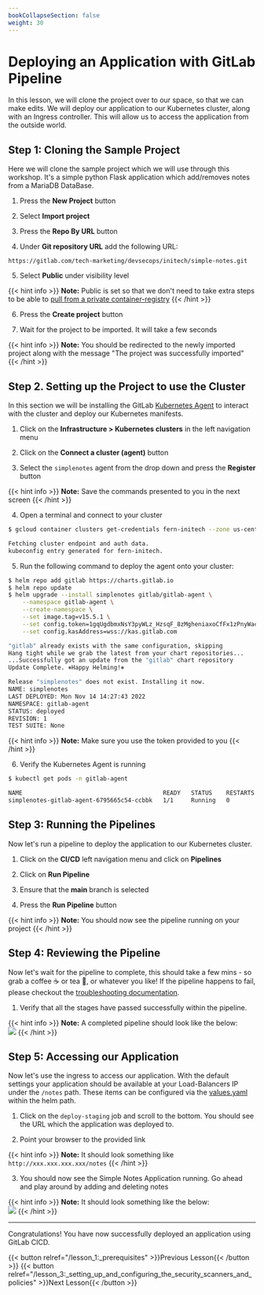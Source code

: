 ```yaml
---
bookCollapseSection: false
weight: 30
---
```


# Deploying an Application with GitLab Pipeline

In this lesson, we will clone the project over to our space, so that we can make
edits. We will deploy our application to our Kubernetes cluster, along with
an Ingress controller. This will allow us to access the application from the outside world.

## Step 1: Cloning the Sample Project

Here we will clone the sample project which we will use through this workshop. It's a simple python Flask application which add/removes notes from a MariaDB DataBase.

1. Press the **New Project** button

2. Select **Import project**

3. Press the **Repo By URL** button

4. Under **Git repository URL** add the following URL:

```text
https://gitlab.com/tech-marketing/devsecops/initech/simple-notes.git
```

5. Select **Public** under visibility level

{{< hint info >}}
**Note:** Public is set so that we don't need to take extra steps to be able to [pull
from a private container-registry](https://chris-vermeulen.com/using-gitlab-registry-with-kubernetes/)
{{< /hint >}}

6. Press the **Create project** button

7. Wait for the project to be imported. It will take a few seconds

{{< hint info >}}
**Note:** You should be redirected to the newly imported project along with
the message "The project was successfully imported"
{{< /hint >}}

## Step 2. Setting up the Project to use the Cluster

In this section we will be installing the GitLab [Kubernetes Agent](https://docs.gitlab.com/ee/user/clusters/agent/) to interact with the cluster and deploy our Kubernetes manifests.

1. Click on the **Infrastructure > Kubernetes clusters** in the left navigation menu

2. Click on the **Connect a cluster (agent)** button

3. Select the `simplenotes` agent from the drop down and press the **Register** button

{{< hint info >}}
**Note:** Save the commands presented to you in the next screen
{{< /hint >}}

4. Open a terminal and connect to your cluster

```bash
$ gcloud container clusters get-credentials fern-initech --zone us-central1-c --project fdiaz-02874dfa

Fetching cluster endpoint and auth data.
kubeconfig entry generated for fern-initech.
```

5. Run the following command to deploy the agent onto your cluster:

```bash
$ helm repo add gitlab https://charts.gitlab.io
$ helm repo update
$ helm upgrade --install simplenotes gitlab/gitlab-agent \
    --namespace gitlab-agent \
    --create-namespace \
    --set image.tag=v15.5.1 \
    --set config.token=1gqUgdbmxNsY3pyWLz_HzsqF_8zMgheniaxoCfFx1zPnyWacUQ \
    --set config.kasAddress=wss://kas.gitlab.com

"gitlab" already exists with the same configuration, skipping
Hang tight while we grab the latest from your chart repositories...
...Successfully got an update from the "gitlab" chart repository
Update Complete. ⎈Happy Helming!⎈

Release "simplenotes" does not exist. Installing it now.
NAME: simplenotes
LAST DEPLOYED: Mon Nov 14 14:27:43 2022
NAMESPACE: gitlab-agent
STATUS: deployed
REVISION: 1
TEST SUITE: None
```

{{< hint info >}}
**Note:** Make sure you use the token provided to you
{{< /hint >}}

6. Verify the Kubernetes Agent is running

```bash
$ kubectl get pods -n gitlab-agent

NAME                                        READY   STATUS    RESTARTS   AGE
simplenotes-gitlab-agent-6795665c54-ccbbk   1/1     Running   0          54s
```

## Step 3: Running the Pipelines

Now let's run a pipeline to deploy the application to our Kubernetes cluster.

1. Click on the **CI/CD** left navigation menu and click on **Pipelines**

2. Click on **Run Pipeline**

3. Ensure that the **main** branch is selected

4. Press the **Run Pipeline** button  

{{< hint info >}}
**Note:** You should now see the pipeline running on your project
{{< /hint >}}

## Step 4: Reviewing the Pipeline

Now let's wait for the pipeline to complete, this should take a few mins - so grab a coffee ☕️ or tea 🍵, or whatever you like! If the pipeline happens to fail, please checkout the [troubleshooting documentation](../../documentation/troubleshooting).

1. Verify that all the stages have passed successfully within the pipeline.

{{< hint info >}}
**Note:** A completed pipeline should look like the below:  
![](/devsecops/initech/simple-notes/images/completed_pipeline.png)
{{< /hint >}}

## Step 5: Accessing our Application

Now let's use the ingress to access our application. With the default settings
your application should be available at your Load-Balancers IP under the `/notes` path. These items can be configured via the [values.yaml](https://gitlab.com/tech-marketing/devsecops/initech/simple-notes/-/blob/main/helm/values.yaml) within the helm path.

1. Click on the `deploy-staging` job and scroll to the bottom. You should see the URL which the application was deployed to.

2. Point your browser to the provided link

{{< hint info >}}
**Note:** It should look something like `http://xxx.xxx.xxx.xxx/notes`
{{< /hint >}}

3. You should now see the Simple Notes Application running. Go ahead and play around by adding and deleting notes  

{{< hint info >}}
**Note:** It should look something like the below:  
![](/devsecops/initech/simple-notes/images/simple_notes_homepage.png)
{{< /hint >}}

---

Congratulations! You have now successfully deployed an application using GitLab CICD.

{{< button relref="/lesson_1:_prerequisites" >}}Previous Lesson{{< /button >}}
{{< button relref="/lesson_3:_setting_up_and_configuring_the_security_scanners_and_policies" >}}Next Lesson{{< /button >}}
